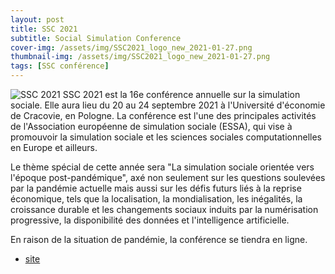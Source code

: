 ```yaml
---
layout: post
title: SSC 2021
subtitle: Social Simulation Conference
cover-img: /assets/img/SSC2021_logo_new_2021-01-27.png
thumbnail-img: /assets/img/SSC2021_logo_new_2021-01-27.png
tags: [SSC conférence]
---
```


![SSC 2021](https://ssc2021.uek.krakow.pl/wp-content/uploads/2021/01/SSC2021_logo_new_2021-01-27.png)
SSC 2021 est la 16e conférence annuelle sur la simulation sociale. Elle aura lieu du 20 au 24 septembre 2021 à l'Université d'économie de Cracovie, en Pologne. 
La conférence est l'une des principales activités de l'Association européenne de simulation sociale (ESSA), qui vise à promouvoir la simulation sociale et les sciences sociales computationnelles en Europe et ailleurs.

Le thème spécial de cette année sera "La simulation sociale orientée vers l'époque post-pandémique", axé non seulement sur les questions soulevées par la pandémie actuelle mais aussi sur les défis futurs liés à la reprise économique, tels que la localisation, la mondialisation, les inégalités, la croissance durable et les changements sociaux induits par la numérisation progressive, la disponibilité des données et l'intelligence artificielle.

En raison de la situation de pandémie, la conférence se tiendra en ligne. 

+ [site](https://ssc2021.uek.krakow.pl/)